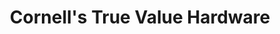 ---
title: "Cornell's True Value Hardware"
url: /eastchester/cornells-true-value-hardware/
shop: hardware
---